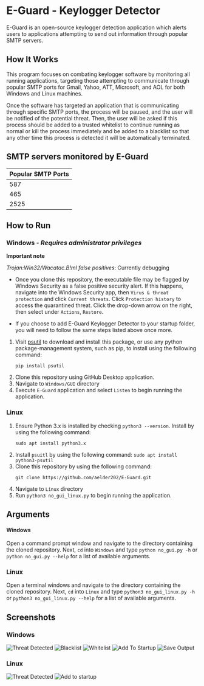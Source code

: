 # E-Guard - Keylogger Detector
E-Guard is an open-source keylogger detection application which alerts users to applications attempting to send out 
information through popular SMTP servers.

## How It Works
This program focuses on combating keylogger software by monitoring all running applications, 
targeting those attempting to communicate through popular SMTP ports for Gmail, Yahoo, ATT, 
Microsoft, and AOL for both Windows and Linux machines. 

Once the software has targeted an application that is communicating through specific SMTP ports, 
the process will be paused, and the user will be notified of the potential threat. Then, the 
user will be asked if this process should be added to a trusted whitelist to continue running 
as normal or kill the process immediately and be added to a blacklist so that any other time this 
process is detected it will be automatically terminated.

## SMTP servers monitored by E-Guard
| **Popular SMTP Ports** |
|------------------------|
| 587                    |
| 465                    |
| 2525                   |

## How to Run

### Windows - *Requires administrator privileges*


**Important note**

*Trojan:Win32/Wacatac.B!ml false positives*: Currently debugging

* Once you clone this repository, the executable file may be flagged by Windows Security as a false positive security alert. If this happens, navigate into the Windows Security app, then ``Virus & threat protection`` and click ``Current threats``. Click ``Protection history`` to access the quarantined threat. Click the drop-down arrow on the right, then select under ``Actions``, ``Restore``.

* If you choose to add E-Guard Keylogger Detector to your startup folder, you will need to follow the same steps listed above once more.

1. Visit [psutil](https://pypi.org/project/psutil/) to download and install this package, or use any python   package-management system, such as pip, to install using the following command:
   ```
   pip install psutil
   ```
2. Clone this repository using GitHub Desktop application.
3. Navigate to `Windows/GUI` directory
4. Execute `E-Guard` application and select `Listen` to begin running the application.

### Linux
1. Ensure Python 3.x is installed by checking ``python3 --version``. Install by using the following command:
   ```
   sudo apt install python3.x
   ```
2. Install ``psuitl`` by using the following command: 
   ``sudo apt install python3-psutil``
3. Clone this repository by using the following command:
   ```
   git clone https://github.com/aelder202/E-Guard.git
   ```
4. Navigate to `Linux` directory
5. Run `python3 no_gui_linux.py` to begin running the application.

## Arguments

#### Windows
Open a command prompt window and navigate to the directory containing the cloned repository. Next,
`cd` into `Windows` and type `python no_gui.py -h` or `python no_gui.py --help` for a list of 
available arguments.

### Linux
Open a terminal windows and navigate to the directory containing the cloned repository. Next,
`cd` into `Linux` and type `python3 no_gui_linux.py -h` or `python3 no_gui_linux.py --help` for 
a list of available arguments.

## Screenshots

### Windows
 ![Threat Detected](screenshots/gui_threat.png "Threat Detected")
 ![Blacklist](screenshots/gui_show_blacklist.png "Blacklist")
 ![Whitelist](screenshots/gui_show_whitelist.png "Whitelist")
 ![Add To Startup](screenshots/gui_startup.png "Add To Startup")
 ![Save Output](screenshots/gui_save_output.png "Save Output")

### Linux
 ![Threat Detected](screenshots/linux_threat.png "Threat Detected")
 ![Add to startup](screenshots/linux_startup.png "Add program to startup")